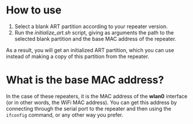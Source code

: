 # How to use
1. Select a blank ART partition according to your repeater version.
2. Run the *initialize_art.sh* script, giving as arguments the path to the selected blank partition and the base MAC address of the repeater.

As a result, you will get an initialized ART partition, which you can use instead of making a copy of this partition from the repeater.

# What is the base MAC address?
In the case of these repeaters, it is the MAC address of the **wlan0** interface (or in other words, the WiFi MAC address).
You can get this address by connecting through the serial port to the repeater and then using the `ifconfig` command, or any other way you prefer.
